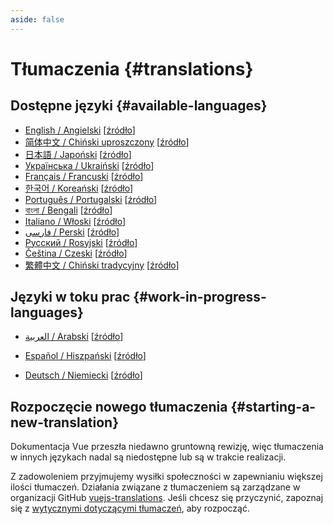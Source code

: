 ```yaml
---
aside: false
---
```


# Tłumaczenia {#translations}

## Dostępne języki {#available-languages}

- [English / Angielski](https://vuejs.org/) [[źródło](https://github.com/vuejs/docs)]
- [简体中文 / Chiński uproszczony](https://cn.vuejs.org/) [[źródło](https://github.com/vuejs-translations/docs-zh-cn)]
- [日本語 / Japoński](https://ja.vuejs.org/) [[źródło](https://github.com/vuejs-translations/docs-ja)]
- [Українська / Ukraiński](https://ua.vuejs.org/) [[źródło](https://github.com/vuejs-translations/docs-uk)]
- [Français / Francuski](https://fr.vuejs.org) [[źródło](https://github.com/vuejs-translations/docs-fr)]
- [한국어 / Koreański](https://ko.vuejs.org) [[źródło](https://github.com/vuejs-translations/docs-ko)]
- [Português / Portugalski](https://pt.vuejs.org) [[źródło](https://github.com/vuejs-translations/docs-pt)]
- [বাংলা / Bengali](https://bn.vuejs.org) [[źródło](https://github.com/vuejs-translations/docs-bn)]
- [Italiano / Włoski](https://it.vuejs.org) [[źródło](https://github.com/vuejs-translations/docs-it)]
- [فارسی / Perski](https://fa.vuejs.org) [[źródło](https://github.com/vuejs-translations/docs-fa)]
- [Русский / Rosyjski](https://ru.vuejs.org/) [[źródło](https://github.com/vuejs-translations/docs-ru)]
- [Čeština / Czeski](https://cs.vuejs.org/) [[źródło](https://github.com/vuejs-translations/docs-cs)]
- [繁體中文 / Chiński tradycyjny](https://zh-hk.vuejs.org/) [[źródło](https://github.com/vuejs-translations/docs-zh-hk)]

## Języki w toku prac {#work-in-progress-languages}

- [العربية / Arabski](https://ar.vuejs.org/) [[źródło](https://github.com/vuejs-translations/docs-ar)]

- [Español / Hiszpański](https://vue3-spanish-docs.netlify.app/) [[źródło](https://github.com/icarusgk/vuejs-spanish-docs)]
- [Deutsch / Niemiecki](https://de-vue-docs.netlify.app/) [[źródło](https://github.com/vuejs-translations/docs-de)]

## Rozpoczęcie nowego tłumaczenia {#starting-a-new-translation}

Dokumentacja Vue przeszła niedawno gruntowną rewizję, więc tłumaczenia w innych językach nadal są niedostępne lub są w trakcie realizacji.

Z zadowoleniem przyjmujemy wysiłki społeczności w zapewnianiu większej ilości tłumaczeń. Działania związane z tłumaczeniem są zarządzane w organizacji GitHub [vuejs-translations](https://github.com/vuejs-translations/). Jeśli chcesz się przyczynić, zapoznaj się z [wytycznymi dotyczącymi tłumaczeń](https://github.com/vuejs-translations/guidelines/blob/main/README.md), aby rozpocząć.
